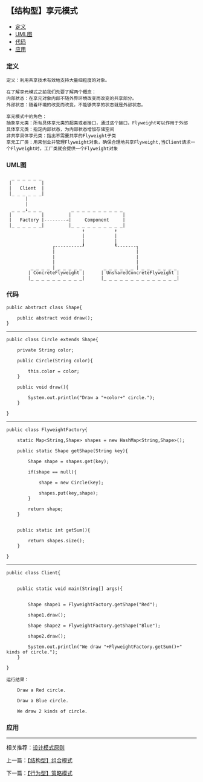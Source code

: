 

## 【结构型】享元模式

*   [定义](#define)
*   [UML图](#UML)
*   [代码](#code)
*   [应用](#app)




<h3 id="define">定义</h3>

    定义：利用共享技术有效地支持大量细粒度的对象。
    
    在了解享元模式之前我们先要了解两个概念：
    内部状态：在享元对象内部不随外界环境改变而改变的共享部分。
    外部状态：随着环境的改变而改变，不能够共享的状态就是外部状态。

    享元模式中的角色：
    抽象享元类：所有具体享元类的超类或者接口，通过这个接口，Flyweight可以作用于外部
    具体享元类：指定内部状态，为内部状态增加存储空间
    非共享具体享元类：指出不需要共享的Flyweight子类
    享元工厂类：用来创业并管理Flyweight对象，确保合理地共享Flyweight,当Client请求一个Flyweight时，工厂类就会提供一个Flyweight对象


<h3 id="UML">UML图</h3>

      _ _ _ _ _ _
     |           |
     |   Client  |
     |_ _ _ _ _ _|
           |
           |
      _ _ _↓_ _ _           _ _ _ _ _ _ _ _ _ _
     |           |         |                   |
     |   Factory |--------→|     Component     |
     |_ _ _ _ _ _|         |_ _ _ _ _ _ _ _ _ _|
                                ↑           ↑
                                |           |
                                |           |
                     ┌----------┚           ┖-------┐
                     |                              |
                     |                              |
                     |                              |
             _ _ _ _ | _ _ _ _ _        _ _ _ _ _ _ | _ _   _ _ _ _
            | ConcreteFlyweight |      | UnsharedConcreteFlyweight |
            |_ _ _ _ _ _ _ _ _ _|      |_ _ _ _ _ _ _ _ _ _ _ _ _ _|

<h3 id="code">代码</h3>

    public abstract class Shape{

        public abstract void draw();
    }


***

    public class Circle extends Shape{

        private String color;

        public Circle(String color){

            this.color = color;
        }

        public void draw(){

            System.out.println("Draw a "+color+" circle.");
        }

    }


***

    public class FlyweightFactory{

        static Map<String,Shape> shapes = new HashMap<String,Shape>();

        public static Shape getShape(String key){

            Shape shape = shapes.get(key);

            if(shape == null){

                shape = new Circle(key);

                shapes.put(key,shape);
            }

            return shape;
        }


        public static int getSum(){

            return shapes.size();
        }

    }


***

    public class Client{


        public static void main(String[] args){


            Shape shape1 = FlyweightFactory.getShape("Red");

            shape1.draw();

            Shape shape2 = FlyweightFactory.getShape("Blue");

            shape2.draw();

            System.out.println("We draw "+FlyweightFactory.getSum()+" kinds of circle.");
        }

    }

    运行结果：

        Draw a Red circle.

        Draw a Blue circle.

        We draw 2 kinds of circle.



<h3 id="app">应用</h3>



***

相关推荐：[设计模式原则](./Principle)


上一篇：[【结构型】组合模式](./Composite)

下一篇：[【行为型】策略模式](./Strategy)







